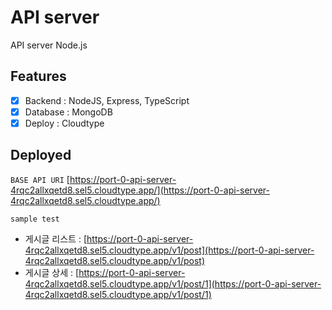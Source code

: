 # API server

API server Node.js

## Features

- [x] Backend : NodeJS, Express, TypeScript
- [x] Database : MongoDB
- [x] Deploy : Cloudtype

## Deployed

`BASE API URI` [https://port-0-api-server-4rqc2allxqetd8.sel5.cloudtype.app/](https://port-0-api-server-4rqc2allxqetd8.sel5.cloudtype.app/)


`sample test`

- 게시글 리스트 : [https://port-0-api-server-4rqc2allxqetd8.sel5.cloudtype.app/v1/post](https://port-0-api-server-4rqc2allxqetd8.sel5.cloudtype.app/v1/post)
- 게시글 상세 : [https://port-0-api-server-4rqc2allxqetd8.sel5.cloudtype.app/v1/post/1](https://port-0-api-server-4rqc2allxqetd8.sel5.cloudtype.app/v1/post/1)
